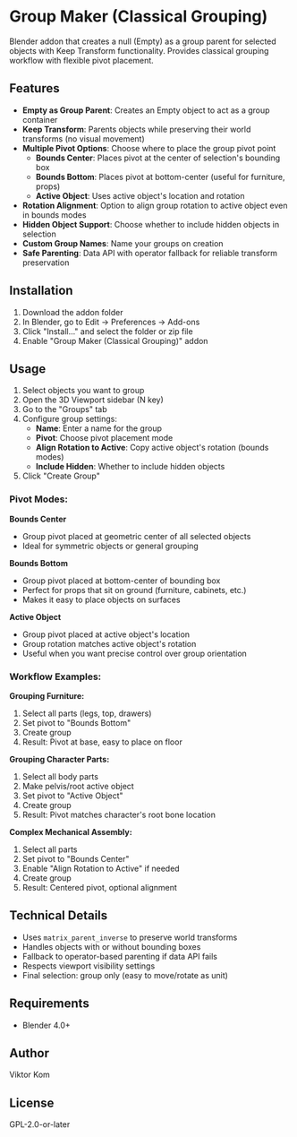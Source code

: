 # Group Maker (Classical Grouping)

Blender addon that creates a null (Empty) as a group parent for selected objects with Keep Transform functionality. Provides classical grouping workflow with flexible pivot placement.

## Features

- **Empty as Group Parent**: Creates an Empty object to act as a group container
- **Keep Transform**: Parents objects while preserving their world transforms (no visual movement)
- **Multiple Pivot Options**: Choose where to place the group pivot point
  - **Bounds Center**: Places pivot at the center of selection's bounding box
  - **Bounds Bottom**: Places pivot at bottom-center (useful for furniture, props)
  - **Active Object**: Uses active object's location and rotation
- **Rotation Alignment**: Option to align group rotation to active object even in bounds modes
- **Hidden Object Support**: Choose whether to include hidden objects in selection
- **Custom Group Names**: Name your groups on creation
- **Safe Parenting**: Data API with operator fallback for reliable transform preservation

## Installation

1. Download the addon folder
2. In Blender, go to Edit → Preferences → Add-ons
3. Click "Install..." and select the folder or zip file
4. Enable "Group Maker (Classical Grouping)" addon

## Usage

1. Select objects you want to group
2. Open the 3D Viewport sidebar (N key)
3. Go to the "Groups" tab
4. Configure group settings:
   - **Name**: Enter a name for the group
   - **Pivot**: Choose pivot placement mode
   - **Align Rotation to Active**: Copy active object's rotation (bounds modes)
   - **Include Hidden**: Whether to include hidden objects
5. Click "Create Group"

### Pivot Modes:

**Bounds Center**
- Group pivot placed at geometric center of all selected objects
- Ideal for symmetric objects or general grouping

**Bounds Bottom**
- Group pivot placed at bottom-center of bounding box
- Perfect for props that sit on ground (furniture, cabinets, etc.)
- Makes it easy to place objects on surfaces

**Active Object**
- Group pivot placed at active object's location
- Group rotation matches active object's rotation
- Useful when you want precise control over group orientation

### Workflow Examples:

**Grouping Furniture:**
1. Select all parts (legs, top, drawers)
2. Set pivot to "Bounds Bottom"
3. Create group
4. Result: Pivot at base, easy to place on floor

**Grouping Character Parts:**
1. Select all body parts
2. Make pelvis/root active object
3. Set pivot to "Active Object"
4. Create group
5. Result: Pivot matches character's root bone location

**Complex Mechanical Assembly:**
1. Select all parts
2. Set pivot to "Bounds Center"
3. Enable "Align Rotation to Active" if needed
4. Create group
5. Result: Centered pivot, optional alignment

## Technical Details

- Uses `matrix_parent_inverse` to preserve world transforms
- Handles objects with or without bounding boxes
- Fallback to operator-based parenting if data API fails
- Respects viewport visibility settings
- Final selection: group only (easy to move/rotate as unit)

## Requirements

- Blender 4.0+

## Author

Viktor Kom

## License

GPL-2.0-or-later

